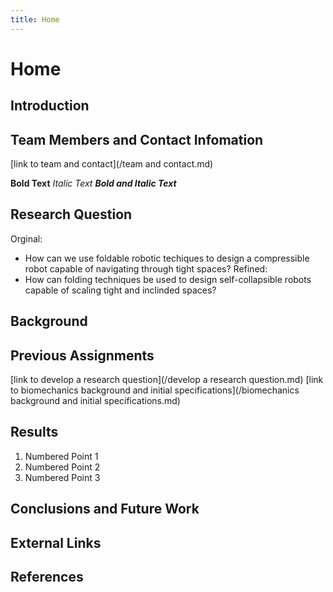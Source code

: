 ```yaml
---
title: Home
---
```


# Home

## Introduction

## Team Members and Contact Infomation

[link to team and contact](/team and contact.md)

**Bold Text**
_Italic Text_
**_Bold and Italic Text_**

## Research Question
Orginal:
* How can we use foldable robotic techiques to design a compressible robot capable of navigating through tight spaces?
Refined:
* How can folding techniques be used to design self-collapsible robots capable of scaling tight and inclinded spaces?

## Background

## Previous Assignments

[link to develop a research question](/develop a research question.md)
[link to biomechanics background and initial specifications](/biomechanics background and initial specifications.md)

## Results

1. Numbered Point 1
1. Numbered Point 2
1. Numbered Point 3

## Conclusions and Future Work

## External Links

## References


